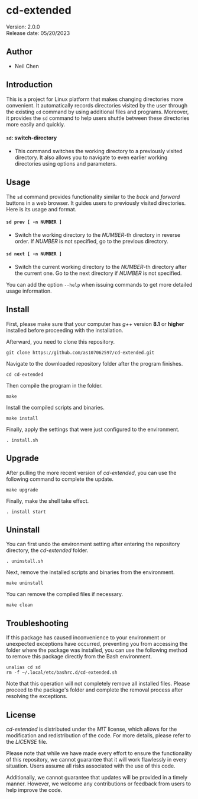 # **cd-extended**
Version: 2.0.0\
Release date: 05/20/2023

## Author
- Neil Chen

## Introduction
This is a project for Linux platform that makes changing directories more convenient. It automatically records directories visited by the user through the existing ```cd``` command by using additional files and programs. Moreover, it provides the ```sd``` command to help users shuttle between these directories more easily and quickly.

#### **```sd```**: **switch-directory**
- This command switches the working directory to a previously visited directory. It also allows you to navigate to even earlier working directories using options and parameters.

## Usage
The ```sd``` command provides functionality similar to the *back* and *forward* buttons in a web browser. It guides users to previously visited directories. Here is its usage and format.

#### **```sd prev [ -n NUMBER ]```**
- Switch the working directory to the *NUMBER*-th directory in reverse order. If *NUMBER* is not specified, go to the previous directory.

#### **```sd next [ -n NUMBER ]```**
- Switch the current working directory to the *NUMBER*-th directory after the current one. Go to the next directory if *NUMBER* is not specified.

You can add the option ```--help``` when issuing commands to get more detailed usage information.

## Install
First, please make sure that your computer has *g++* version **8.1** or **higher** installed before proceeding with the installation.

Afterward, you need to clone this repository.

    git clone https://github.com/as107062597/cd-extended.git

Navigate to the downloaded repository folder after the program finishes.

    cd cd-extended

Then compile the program in the folder.

    make

Install the compiled scripts and binaries.

    make install

Finally, apply the settings that were just configured to the environment.

    . install.sh

## Upgrade
After pulling the more recent version of *cd-extended*, you can use the following command to complete the update.

    make upgrade

Finally, make the shell take effect.

    . install start

## Uninstall
You can first undo the environment setting after entering the repository directory, the *cd-extended* folder.

    . uninstall.sh

Next, remove the installed scripts and binaries from the environment.

    make uninstall

You can remove the compiled files if necessary.

    make clean

## Troubleshooting
If this package has caused inconvenience to your environment or unexpected exceptions have occurred, preventing you from accessing the folder where the package was installed, you can use the following method to remove this package directly from the Bash environment.

    unalias cd sd
    rm -f ~/.local/etc/bashrc.d/cd-extended.sh

Note that this operation will not completely remove all installed files. Please proceed to the package's folder and complete the removal process after resolving the exceptions.

## License
*cd-extended* is distributed under the *MIT* license, which allows for the modification and redistribution of the code. For more details, please refer to the *LICENSE* file.

Please note that while we have made every effort to ensure the functionality of this repository, we cannot guarantee that it will work flawlessly in every situation. Users assume all risks associated with the use of this code.

Additionally, we cannot guarantee that updates will be provided in a timely manner. However, we welcome any contributions or feedback from users to help improve the code.
